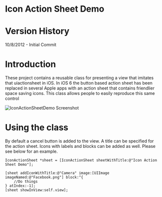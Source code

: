 Icon Action Sheet Demo
=========

# Version History

10/8/2012 - Initial Commit

# Introduction

These project contains a reusable class for presenting a view that imitates that uiactionsheet in iOS. In iOS 6 the button based action sheet has been replaced in several Apple apps with an action sheet that contains friendlier space saving icons. This class allows people to easily reproduce this same control

![][1]

# Using the class

By default a cancel button is added to the view. A title can be specified for the action sheet. Icons with labels and blocks can be added as well. Please see below for an example.

    IconActionSheet *sheet = [IconActionSheet sheetWithTitle:@"Icon Action Sheet Demo"];
        
    [sheet addIconWithTitle:@"Camera" image:[UIImage imageNamed:@"Facebook.png"] block:^{
        //Do things
    } atIndex:-1];    
    [sheet showInView:self.view];

 [1]: http://i.imgur.com/oBN3U.png "IconActionSheetDemo Screenshot"